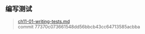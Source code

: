 ## 编写测试

> [ch11-01-writing-tests.md](https://github.com/rust-lang/book/blob/master/src/ch11-01-writing-tests.md)
> <br>
> commit 77370c073661548dd56bbcb43cc64713585acbba